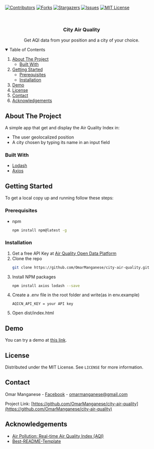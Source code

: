 [![Contributors][contributors-shield]][contributors-url]
[![Forks][forks-shield]][forks-url]
[![Stargazers][stars-shield]][stars-url]
[![Issues][issues-shield]][issues-url]
[![MIT License][license-shield]][license-url]


<br />

  <h3 align="center">City Air Quality</h3>

  <p align="center">
    Get AQI data from your position and a city of your choice.
    <br />
    



<!-- TABLE OF CONTENTS -->
<details open="open">
  <summary>Table of Contents</summary>
  <ol>
    <li>
      <a href="#about-the-project">About The Project</a>
      <ul>
        <li><a href="#built-with">Built With</a></li>
      </ul>
    </li>
    <li>
      <a href="#getting-started">Getting Started</a>
      <ul>
        <li><a href="#prerequisites">Prerequisites</a></li>
        <li><a href="#installation">Installation</a></li>
      </ul>
    </li>
    <li><a href="#demo">Demo</a></li>
    <li><a href="#license">License</a></li>
    <li><a href="#contact">Contact</a></li>
    <li><a href="#acknowledgements">Acknowledgements</a></li>
  </ol>
</details>



<!-- ABOUT THE PROJECT -->
## About The Project

A simple app that get and display the Air Quality Index in:
* The user geolocalized position
* A city chosen by typing its name in an input field

### Built With


* [Lodash](https://lodash.com/)
* [Axios](https://github.com/axios/axios)



<!-- GETTING STARTED -->
## Getting Started

To get a local copy up and running follow these steps:

### Prerequisites

* npm
  ```sh
  npm install npm@latest -g
  ```

### Installation

1. Get a free API Key at [Air Quality Open Data Platform](https://aqicn.org/data-platform/token/#/)
2. Clone the repo
   ```sh
   git clone https://github.com/OmarManganese/city-air-quality.git
   ```
3. Install NPM packages
   ```sh
   npm install axios lodash --save
   ```
4. Create a .env file in the root folder and write(as in env.example)
   ```JS
   AQICN_API_KEY = your API key
   ```
5. Open dist/index.html

## Demo
You can try a demo at [this link](https://city-air-quality.netlify.app).

<!-- LICENSE -->
## License

Distributed under the MIT License. See `LICENSE` for more information.



<!-- CONTACT -->
## Contact

Omar Manganese - [Facebook](https://www.facebook.com/omar.manganese) - omarmanganese@gmail.com

Project Link: [https://github.com/OmarManganese/city-air-quality](https://github.com/OmarManganese/city-air-quality)



<!-- ACKNOWLEDGEMENTS -->
## Acknowledgements
* [Air Pollution: Real-time Air Quality Index (AQI)](https://aqicn.org/)
* [Best-README-Template](https://github.com/othneildrew/Best-README-Template)



[contributors-shield]: https://img.shields.io/github/contributors/OmarManganese/city-air-quality?style=for-the-badge
[contributors-url]: https://github.com/OmarManganese/city-air-quality/graphs/contributors
[forks-shield]: https://img.shields.io/github/forks/OmarManganese/city-air-quality?style=for-the-badge
[forks-url]: https://github.com/OmarManganese/city-air-quality/network/members
[stars-shield]: https://img.shields.io/github/stars/OmarManganese/city-air-quality?style=for-the-badge
[stars-url]: https://github.com/OmarManganese/city-air-quality/stargazers
[issues-shield]: https://img.shields.io/github/issues/OmarManganese/city-air-quality?style=for-the-badge
[issues-url]: https://github.com/OmarManganese/city-air-quality/issues
[license-shield]: https://img.shields.io/github/license/OmarManganese/city-air-quality?style=for-the-badge
[license-url]: https://github.com/OmarManganese/city-air-quality/blob/main/LICENSE.txt


